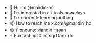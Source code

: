 - 👋 Hi, I’m @mahdin-hc
- 👀 I’m interested in cli-tools nowadays 
- 🌱 I’m currently learning nothing 
- 📫 How to reach me x.com/@mahdin_hc
- 😄 Pronouns: Mahdin Hasan
- ⚡ Fun fact: int 0 inf sqrt tanx dx

<!---
mahdin-hc/mahdin-hc is a ✨ special ✨ repository because its `README.md` (this file) appears on your GitHub profile.
You can click the Preview link to take a look at your changes.
--->
